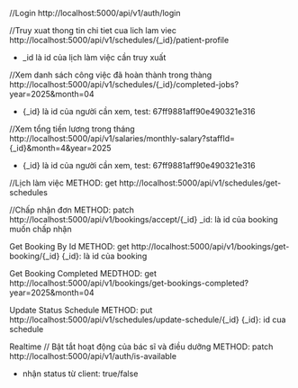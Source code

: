 //Login
http://localhost:5000/api/v1/auth/login

//Truy xuat thong tin chi tiet cua lich lam viec
http://localhost:5000/api/v1/schedules/{_id}/patient-profile
- _id là id của lịch làm việc cần truy xuất

//Xem danh sách công việc đã hoàn thành trong thàng
http://localhost:5000/api/v1/schedules/{_id}/completed-jobs?year=2025&month=04
- {_id} là id của người cần xem, test: 67ff9881aff90e490321e316

//Xem tổng tiền lương trong tháng 
http://localhost:5000/api/v1/salaries/monthly-salary?staffId={_id}&month=4&year=2025
- {_id} là id của người cần xem, test: 67ff9881aff90e490321e316

//Lịch làm việc 
METHOD: get
http://localhost:5000/api/v1/schedules/get-schedules

//Chấp nhận đơn 
METHOD: patch
http://localhost:5000/api/v1/bookings/accept/{_id}
_id: là id của booking muốn chấp nhận

Get Booking By Id 
METHOD: get
http://localhost:5000/api/v1/bookings/get-booking/{_id}
{_id}: là id của booking

Get Booking Completed 
MEDTHOD: get
http://localhost:5000/api/v1/bookings/get-bookings-completed?year=2025&month=04

Update Status Schedule
METHOD: put
http://localhost:5000/api/v1/schedules/update-schedule/{_id}
{_id}: id cua schedule

Realtime
// Bật tắt hoạt động của bác sĩ và điều dưỡng 
METHOD: patch
http://localhost:5000/api/v1/auth/is-available
- nhận status từ client: true/false
